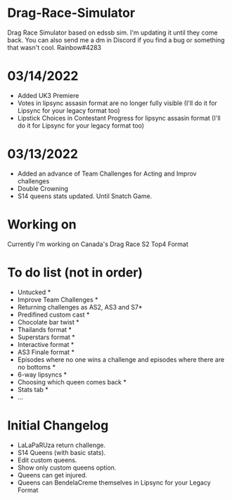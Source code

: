 # Drag-Race-Simulator
Drag Race Simulator based on edssb sim. I'm updating it until they come back.
You can also send me a dm in Discord if you find a bug or something that wasn't cool. Rainbow#4283
# 03/14/2022
* Added UK3 Premiere
* Votes in lipsync assasin format are no longer fully visible (I'll do it for Lipsync for your legacy format too)
* Lipstick Choices in Contestant Progress for lipsync assasin format (I'll do it for Lipsync for your legacy format too)

# 03/13/2022
* Added an advance of Team Challenges for Acting and Improv challenges
* Double Crowning
* S14 queens stats updated. Until Snatch Game.

# Working on
Currently I'm working on Canada's Drag Race S2 Top4 Format


# To do list (not in order)
 * Untucked *
 * Improve Team Challenges *
 * Returning challenges as AS2, AS3 and S7*
 * Predifined custom cast *
 * Chocolate bar twist *
 * Thailands format *
 * Superstars format *
 * Interactive format *
 * AS3 Finale format *
 * Episodes where no one wins a challenge and episodes where there are no bottoms *
 * 6-way lipsyncs *
 * Choosing which queen comes back *
 * Stats tab *
 * ...

# Initial Changelog
* LaLaPaRUza return challenge.
* S14 Queens (with basic stats).
* Edit custom queens.
* Show only custom queens option.
* Queens can get injured.
* Queens can BendelaCreme themselves in Lipsync for your Legacy Format
